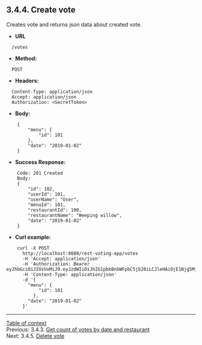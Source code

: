 **3.4.4. Create vote**
----
Creates vote and returns json data about created vote.
* **URL** 
```
  /votes
```
* **Method:**
```
  POST
```
 
* **Headers:**
```
  Content-Type: application/json
  Accept: application/json
  Authorization: <SecretToken>
```
* **Body:**
```
    {
        "menu": {
            "id": 101
        },
        "date": "2019-01-02"
    }
```
* **Success Response:**
```
    Code: 201 Created
    Body:
    {
        "id": 102,
        "userId": 101,
        "userName": "User",
        "menuId": 101,
        "restaurantId": 100,
        "restaurantName": "Weeping willow",
        "date": "2019-01-02"
    }
``` 
* **Curl example:**
```
    curl -X POST 
      http://localhost:8080/rest-voting-app/votes 
      -H 'Accept: application/json' 
      -H 'Authorization: Bearer eyJhbGciOiJIUzUxMiJ9.eyJzdWIiOiJhZG1pbkBnbWFpbC5jb20iLCJleHAiOjE1Njg5MjU4OTV9.Trn9KM4bCwsAuDgcBXVse2YfJQLMt1WForcmulG4T9KkKe5eAFqofUUUqikdU6H_nrebDC5lKiZn8vulFNyHzw'
      -H 'Content-Type: application/json' 
      -d '{
    	"menu": {
    		"id": 101
    	  },
        "date": "2019-01-02"
      }'
```
----
[Table of context](api.md) \
Previous: 3.4.3. [Get count of votes by date and restaurant](3_4_3.md) \
Next: 3.4.5. [Delete vote](3_4_5.md)